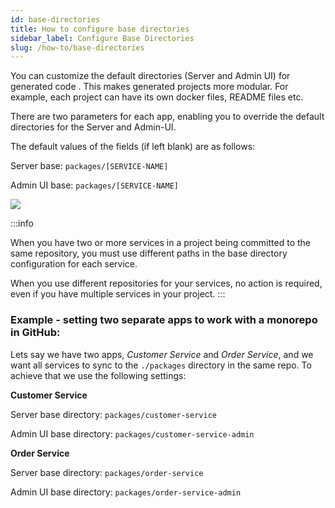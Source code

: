 ```yaml
---
id: base-directories
title: How to configure base directories 
sidebar_label: Configure Base Directories
slug: /how-to/base-directories 
---
```


You can customize the default directories (Server and Admin UI) for generated code . This makes generated projects more modular. For example, each project can have its own docker files, README files etc.

There are two parameters for each app, enabling you to override the default directories for the Server and Admin-UI. 

The default values of the fields (if left blank) are as follows: 

Server base: `packages/[SERVICE-NAME]`

Admin UI base: `packages/[SERVICE-NAME]`



![](../how-to/assets/base-directories.png)

:::info

When you have two or more services in a project being committed to the same repository, you must use different paths in the base directory configuration for each service.

When you use different repositories for your services, no action is required, even if you have multiple services in your project.
::: 


### Example - setting two separate apps to work with a monorepo in GitHub:

Lets say we have two apps, _Customer Service_ and _Order Service_, and we want all services to sync to the `./packages` directory in the same repo. To achieve that we use the following settings: 

**Customer Service**

Server base directory: `packages/customer-service`

Admin UI base directory: `packages/customer-service-admin`

**Order Service**

Server base directory: `packages/order-service`

Admin UI base directory: `packages/order-service-admin`